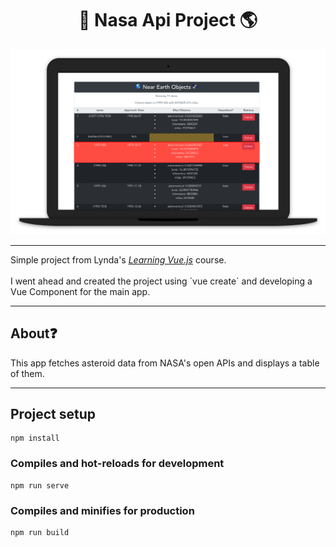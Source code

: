 <div align="center" text-align="center">
    <h1> 🚀 Nasa Api Project 🌎️ </h1>
    <img src="nasa-api.png" width=600>
</div>

<hr>
Simple project from Lynda's <a href="https://www.lynda.com/JavaScript-tutorials/Learning-Vuejs/737798-2.html"><i>Learning Vue.js</i></a> course.
<br><br>
I went ahead and created the project using `vue create` and developing a Vue Component for the main app.

<hr>

## About❓️️
This app fetches asteroid data from NASA's open APIs and displays a table of them.

<hr>

## Project setup
```
npm install
```

### Compiles and hot-reloads for development
```
npm run serve
```

### Compiles and minifies for production
```
npm run build
```
